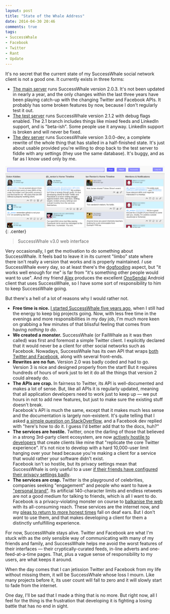 ```yaml
---
layout: post
title: "State of the Whale Address"
date: 2014-04-30 20:46
comments: true
tags:
- SuccessWhale
- Facebook
- Twitter
- Rant
- Update
---
```


It's no secret that the current state of my SuccessWhale social network client is not a good one. It currently exists in three forms:

* [The main server](https://successwhale.com) runs SuccessWhale version 2.0.3. It's not been updated in nearly a year, and the only changes within the last three years have been playing catch-up with the changing Twitter and Facebook APIs. It probably has some broken features by now, because I don't regularly test it out.
* [The test server](http://test.successwhale.com) runs SuccessWhale version 2.1.2 with debug flags enabled. The 2.1 branch includes things like mixed feeds and LinkedIn support, and is "beta-ish". Some people use it anyway. LinkedIn support is broken and will never be fixed.
* [The dev server](http://dev.successwhale.com) runs SuccessWhale version 3.0.0-dev, a complete rewrite of the whole thing that has stalled in a half-finished state. It's just about usable provided you're willing to drop back to the test server to fiddle with any settings (they use the same database). It's buggy, and as far as I know used only by me.

![SuccessWhale 3 interface](/img/blog/2014/successwhale-3.png){: .center}

> SuccessWhale v3.0 web interface

Very occasionally, I get the motivation to do something about SuccessWhale. It feels bad to leave it in its current "limbo" state where there isn't really a version that works and is properly maintained. *I* use SuccessWhale every day, so at least there's the [dogfooding](http://blog.codinghorror.com/the-ultimate-dogfooding-story/) aspect, but "it works well enough for me" is far from "it's something other people would want to use". And my friend [Alex](http://haku.me/) produces the excellent [OnoSendai](http://onosendai.mobi) Android client that uses SuccessWhale, so I have some sort of responsibility to him to keep SuccessWhale going.

But there's a hell of a lot of reasons why I would rather not.

* **Free time is nice.** [I started SuccessWhale five years ago](/blog/announcing-successwhale), when I still had the energy to keep big projects going. Now, with less free time in the evenings and more responsibilities in my day job, I'm much more keen on grabbing a few minutes of that blissful feeling that comes from having *nothing to do*.
* **We created a monster.** SuccessWhale (or FailWhale as it was then called) was first and foremost a simple Twitter client. I explicitly declared that it would never be a client for other social networks such as Facebook. Nowadays, SuccessWhale has its own API that wraps [both Twitter and Facebook](/blog/announcing-successwhale-version-2-0), along with several front-ends.
* **Rewrites are no fun.** Version 2.0 was badly coded and had to go. Version 3 is nice and designed properly from the start! But it requires hundreds of hours of work just to let it do all the things that version 2 could already do.
* **The APIs are crap.** In fairness to Twitter, its API is well-documented and makes a lot of sense. But, like all APIs it is regularly updated, meaning that all application developers need to work just to keep up &mdash; we put hours in not to add new features, but just to make sure the existing stuff doesn't break.<br/>Facebook's API is much the same, except that it makes much less sense and the documentation is largely non-existent. It's quite telling that I asked [a simple question on StackOverflow](http://stackoverflow.com/questions/7122394/in-the-facebook-api-how-can-i-retrieve-the-source-object-from-a-notification-ob), and a Facebook dev replied with "here's how to do it. I guess I'd better add that to the docs, huh?"
* **The services are hostile.** Twitter, once the darling of those that believed in a strong 3rd-party client ecosystem, are now [actively hostile to developers](http://ryanmarkel.com/2012/09/07/twitters-api-and-user-hostility/) that create clients like mine that "replicate the core Twitter experience". It's not nice to develop with a hard 10,000-user limit hanging over your head because you're making a client for a service that would rather your software didn't exist.<br/>Facebook isn't so hostile, but its privacy settings mean that SuccessWhale is only useful to a user [if their friends have configured their privacy settings badly](/blog/from-hells-heart-i-stab-at-thee-thou-facebook-privacy-model).
* **The services are crap.** Twitter is the playground of celebrities, companies seeking "engagement" and people who want to have a ["personal brand"](https://medium.com/better-humans/6d0174c3a4cf). Its artificial 140-character limits and endless retweets are not a good medium for talking to friends, which is all I want to do. Facebook is a privacy-violating monster on course to [balkanise the web](http://www.dailydot.com/business/walled-garden-facebook-pages/) with its all-consuming reach. These services are the internet now, and my [pleas to return to more honest times](/blog/lament-for-web-0-1) fall on deaf ears. But I don't *want* to use them, and that makes developing a client for them a distinctly unfulfilling experience.

For now, SuccessWhale stays alive. Twitter and Facebook are what I'm stuck with as the only sensible way of communicating with many of my friends and family, and SuccessWhale helps me avoid the worst features of their interfaces &mdash; their cryptically-curated feeds, in-line adverts and one-feed-at-a-time pages. That, plus a vague sense of responsibility to my users, are what keeps it around.

When the day comes that I can jetission Twitter and Facebook from my life without missing them, it will be SuccessWhale whose loss I mourn. Like many projects before it, its user count will fall to zero and it will slowly start to fade from the internet.

One day, I'll be sad that I made a thing that is no more. But right now, all I feel for the thing is the frustration that developing it is fighting a losing battle that has no end in sight.
